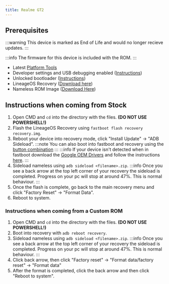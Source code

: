 ```yaml
---
title: Realme GT2
---
```


## Prerequisites

:::warning
This device is marked as End of Life and would no longer recieve updates.
:::

:::info
The firmware for this device is included with the ROM.
:::
- Latest [Platform Tools](/docs/faq.md/#links)
- Developer settings and USB debugging enabled ([Instructions](/docs/faq.md/#enabling-developer-options))
- Unlocked bootloader ([Instructions](/docs/faq.md/#how-to-unlock-bootloader))
- LineageOS Recovery ([Download here](https://github.com/pjgowtham/android_device_realme_ferrarri/releases/download/lineage-20.0-20231113-UNOFFICIAL-ferrarri/recovery.img))
- Nameless ROM Image ([Download Here](/docs/getting-started/downloads/legacy/ferrarri.md))

## Instructions when coming from Stock

1. Open CMD and `cd` into the directory with the files. **(DO NOT USE POWERSHELL!)**
2. Flash the LineageOS Recovery using `fastboot flash recovery recovery.img`.
3. Reboot your device into recovery mode, click "Install Update" -> "ADB Sideload".
:::note
You can also boot into fastboot and recovery using the [button combination](/docs/faq.md#button-combinations)
:::
:::info
If your device isn't detected when in fastboot download the [Google OEM Drivers](/docs/faq.md#links) and follow the instructions [here](/docs/faq.md#installing-google-usb-drivers).
:::
4. Sideload nameless using `adb sideload <filename>.zip`.
:::info
Once you see a back arrow at the top left corner of your recovery the sideload is completed. Progress on your pc will stop at around 47%. This is normal behaviour.
:::
5. Once the flash is complete, go back to the main recovery menu and click "Factory Reset" -> "Format Data".
6. Reboot to system.

### Instructions when coming from a Custom ROM

1. Open CMD and `cd` into the directory with the files. **(DO NOT USE POWERSHELL!)**
2. Boot into recovery with `adb reboot recovery`.
3. Sideload nameless using `adb sideload <filename>.zip`.
:::info
Once you see a back arrow at the top left corner of your recovery the sideload is completed. Progress on your pc will stop at around 47%. This is normal behaviour.
:::
4. Click back arrow, then click "Factory reset" -> "Format data/factory reset" -> "Format data"
5. After the format is completed, click the back arrow and then click "Reboot to system".